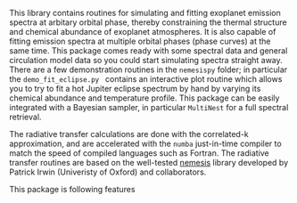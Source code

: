 This library contains routines for simulating and fitting
exoplanet emission spectra at arbitary orbital phase,
thereby constraining the thermal structure and chemical
abundance of exoplanet atmospheres. It is also capable
of fitting emission spectra at multiple orbital phases
(phase curves) at the same time. This package
comes ready with some spectral data and general circulation
model data so you could start simulating spectra
straight away. There are a few demonstration routines in
the `nemesispy` folder; in particular the `demo_fit_eclipse.py `
contains an interactive plot routine which allows you to try
to fit a hot Jupiter eclipse spectrum by hand by varying
its chemical abundance and temperature profile. This package
can be easily integrated with a Bayesian sampler, in particular
`MultiNest` for a full spectral retrieval.

The radiative transfer calculations are done with the
correlated-k approximation, and are accelerated with the
`numba` just-in-time compiler to match the speed of
compiled languages such as Fortran. The radiative transfer
routines are based on the well-tested [nemesis](https://github.com/nemesiscode) library developed
by Patrick Irwin (Univeristy of Oxford) and collaborators.

This package is following features
